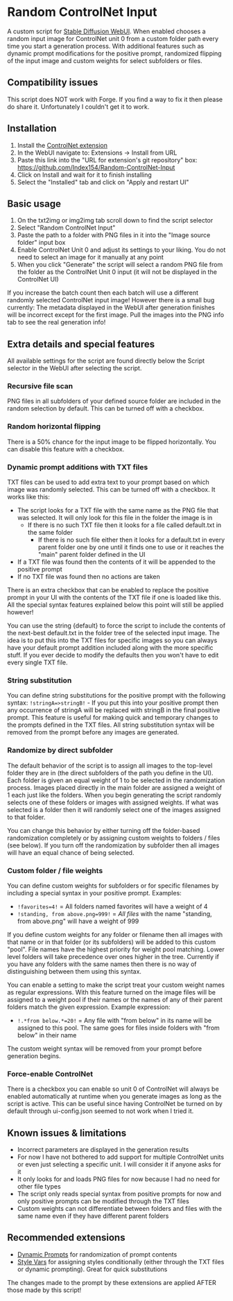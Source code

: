 # Random ControlNet Input
A custom script for [Stable Diffusion WebUI](https://github.com/AUTOMATIC1111/stable-diffusion-webui). When enabled chooses a random input image for ControlNet unit 0 from a custom folder path every time you start a generation process. With additional features such as dynamic prompt modifications for the positive prompt, randomized flipping of the input image and custom weights for select subfolders or files.

## Compatibility issues
This script does NOT work with Forge. If you find a way to fix it then please do share it. Unfortunately I couldn't get it to work.

## Installation
1. Install the [ControlNet extension](https://github.com/Mikubill/sd-webui-controlnet)
2. In the WebUI navigate to: Extensions -> Install from URL
4. Paste this link into the "URL for extension's git repository" box: https://github.com/Index154/Random-ControlNet-Input
5. Click on Install and wait for it to finish installing
6. Select the "Installed" tab and click on "Apply and restart UI"


## Basic usage
1. On the txt2img or img2img tab scroll down to find the script selector
2. Select "Random ControlNet Input"
3. Paste the path to a folder with PNG files in it into the "Image source folder" input box
4. Enable ControlNet Unit 0 and adjust its settings to your liking. You do not need to select an image for it manually at any point
5. When you click "Generate" the script will select a random PNG file from the folder as the ControlNet Unit 0 input (it will not be displayed in the ControlNet UI)

If you increase the batch count then each batch will use a different randomly selected ControlNet input image! However there is a small bug currently: The metadata displayed in the WebUI after generation finishes will be incorrect except for the first image. Pull the images into the PNG info tab to see the real generation info!


## Extra details and special features
All available settings for the script are found directly below the Script selector in the WebUI after selecting the script.

### Recursive file scan
PNG files in all subfolders of your defined source folder are included in the random selection by default. This can be turned off with a checkbox.

### Random horizontal flipping
There is a 50% chance for the input image to be flipped horizontally. You can disable this feature with a checkbox.

### Dynamic prompt additions with TXT files
TXT files can be used to add extra text to your prompt based on which image was randomly selected. This can be turned off with a checkbox. It works like this:
- The script looks for a TXT file with the same name as the PNG file that was selected. It will only look for this file in the folder the image is in
  - If there is no such TXT file then it looks for a file called default.txt in the same folder
    - If there is no such file either then it looks for a default.txt in every parent folder one by one until it finds one to use or it reaches the "main" parent folder defined in the UI
- If a TXT file was found then the contents of it will be appended to the positive prompt
- If no TXT file was found then no actions are taken

There is an extra checkbox that can be enabled to replace the positive prompt in your UI with the contents of the TXT file if one is loaded like this. All the special syntax features explained below this point will still be applied however!

You can use the string {default} to force the script to include the contents of the next-best default.txt in the folder tree of the selected input image. The idea is to put this into the TXT files for specific images so you can always have your default prompt addition included along with the more specific stuff. If you ever decide to modify the defaults then you won't have to edit every single TXT file.

### String substitution
You can define string substitutions for the positive prompt with the following syntax: `!stringA=>stringB!` - If you put this into your positive prompt then any occurrence of stringA will be replaced with stringB in the final positive prompt. This feature is useful for making quick and temporary changes to the prompts defined in the TXT files. All string substitution syntax will be removed from the prompt before any images are generated.

### Randomize by direct subfolder
The default behavior of the script is to assign all images to the top-level folder they are in (the direct subfolders of the path you define in the UI). Each folder is given an equal weight of 1 to be selected in the randomization process. Images placed directly in the main folder are assigned a weight of 1 each just like the folders. When you begin generating the script randomly selects one of these folders or images with assigned weights. If what was selected is a folder then it will randomly select one of the images assigned to that folder.

You can change this behavior by either turning off the folder-based randomization completely or by assigning custom weights to folders / files (see below). If you turn off the randomization by subfolder then all images will have an equal chance of being selected.

### Custom folder / file weights
You can define custom weights for subfolders or for specific filenames by including a special syntax in your positive prompt. Examples:
- `!favorites=4!` = All folders named favorites will have a weight of 4
- `!standing, from above.png=999!` = *All files* with the name "standing, from above.png" will have a weight of 999

If you define custom weights for any folder or filename then all images with that name or in that folder (or its subfolders) will be added to this custom "pool". File names have the highest priority for weight pool matching. Lower level folders will take precedence over ones higher in the tree. Currently if you have any folders with the same names then there is no way of distinguishing between them using this syntax.

You can enable a setting to make the script treat your custom weight names as regular expressions. With this feature turned on the image files will be assigned to a weight pool if their names or the names of any of their parent folders match the given expression. Example expression:
- `!.*from below.*=20!` = Any file with "from below" in its name will be assigned to this pool. The same goes for files inside folders with "from below" in their name

The custom weight syntax will be removed from your prompt before generation begins.

### Force-enable ControlNet
There is a checkbox you can enable so unit 0 of ControlNet will always be enabled automatically at runtime when you generate images as long as the script is active. This can be useful since having ControlNet be turned on by default through ui-config.json seemed to not work when I tried it.


## Known issues & limitations
- Incorrect parameters are displayed in the generation results
- For now I have not bothered to add support for multiple ControlNet units or even just selecting a specific unit. I will consider it if anyone asks for it
- It only looks for and loads PNG files for now because I had no need for other file types
- The script only reads special syntax from positive prompts for now and only positive prompts can be modified through the TXT files
- Custom weights can not differentiate between folders and files with the same name even if they have different parent folders


## Recommended extensions
- [Dynamic Prompts](https://github.com/adieyal/sd-dynamic-prompts) for randomization of prompt contents
- [Style Vars](https://github.com/SirVeggie/extension-style-vars) for assigning styles conditionally (either through the TXT files or dynamic prompting). Great for quick substitutions

The changes made to the prompt by these extensions are applied AFTER those made by this script!
